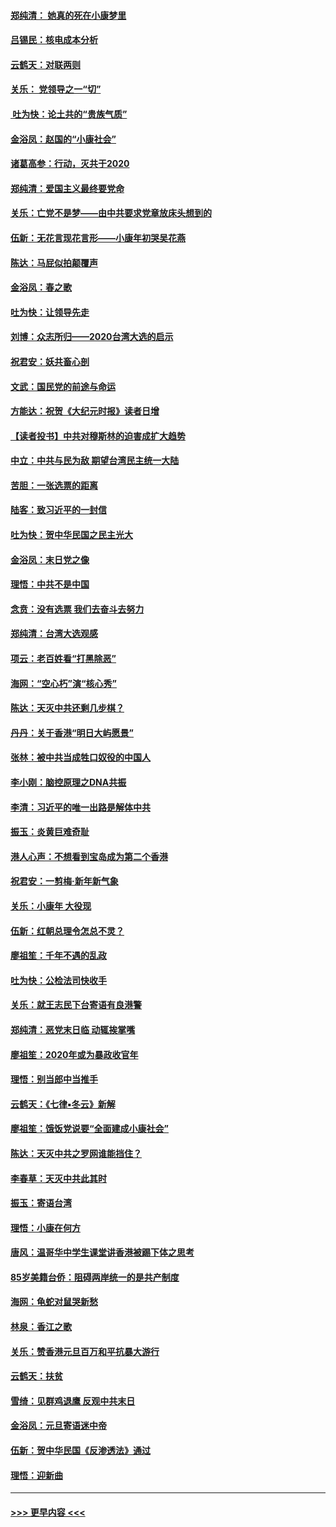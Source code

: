 #### [郑纯清： 她真的死在小康梦里](../pages/nsc993/n11806623.md?t=01202155) 
#### [吕锡民：核电成本分析](../pages/nsc993/n11806284.md?t=01202155) 
#### [云鹤天：对联两则](../pages/nsc993/n11805957.md?t=01202155) 
#### [关乐： 党领导之一“切”](../pages/nsc993/n11804505.md?t=01202155) 
#### [ 吐为快：论土共的“贵族气质”](../pages/nsc993/n11804490.md?t=01202155) 
#### [金浴凤：赵国的“小康社会”](../pages/nsc993/n11804452.md?t=01202155) 
#### [诸葛高参：行动，灭共于2020](../pages/nsc993/n11804120.md?t=01202155) 
#### [郑纯清：爱国主义最终要党命](../pages/nsc993/n11802197.md?t=01202155) 
#### [关乐：亡党不是梦——由中共要求党章放床头想到的](../pages/nsc993/n11802156.md?t=01202155) 
#### [伍新：无花言现花言形——小康年初哭吴花燕](../pages/nsc993/n11800044.md?t=01202155) 
#### [陈达：马屁似拍颠覆声](../pages/nsc993/n11800010.md?t=01202155) 
#### [金浴凤：春之歌](../pages/nsc993/n11797687.md?t=01202155) 
#### [吐为快：让领导先走](../pages/nsc993/n11797512.md?t=01202155) 
#### [刘博：众志所归——2020台湾大选的启示](../pages/nsc993/n11796878.md?t=01202155) 
#### [祝君安：妖共畜心剖](../pages/nsc993/n11794273.md?t=01202155) 
#### [文武：国民党的前途与命运](../pages/nsc993/n11794198.md?t=01202155) 
#### [方能达：祝贺《大纪元时报》读者日增](../pages/nsc993/n11793807.md?t=01202155) 
#### [【读者投书】中共对穆斯林的迫害成扩大趋势](../pages/nsc993/n11791371.md?t=01202155) 
#### [中立：中共与民为敌 期望台湾民主统一大陆](../pages/nsc993/n11790392.md?t=01202155) 
#### [苦胆：一张选票的距离](../pages/nsc993/n11788914.md?t=01202155) 
#### [陆客：致习近平的一封信](../pages/nsc993/n11788867.md?t=01202155) 
#### [吐为快：贺中华民国之民主光大](../pages/nsc993/n11788618.md?t=01202155) 
#### [金浴凤：末日党之像](../pages/nsc993/n11787475.md?t=01202155) 
#### [理悟：中共不是中国](../pages/nsc993/n11787463.md?t=01202155) 
#### [念贲：没有选票  我们去奋斗去努力](../pages/nsc993/n11787398.md?t=01202155) 
#### [郑纯清：台湾大选观感](../pages/nsc993/n11786210.md?t=01202155) 
#### [项云：老百姓看“打黑除恶”](../pages/nsc993/n11785398.md?t=01202155) 
#### [海网：“空心朽”演“核心秀”](../pages/nsc993/n11783874.md?t=01202155) 
#### [陈达：天灭中共还剩几步棋？](../pages/nsc993/n11783719.md?t=01202155) 
#### [丹丹：关于香港“明日大屿愿景”](../pages/nsc993/n11783273.md?t=01202155) 
#### [张林：被中共当成牲口奴役的中国人](../pages/nsc993/n11782397.md?t=01202155) 
#### [李小刚：脑控原理之DNA共振](../pages/nsc993/n11780962.md?t=01202155) 
#### [李清：习近平的唯一出路是解体中共](../pages/nsc993/n11780866.md?t=01202155) 
#### [振玉：炎黄巨难奇耻](../pages/nsc993/n11779632.md?t=01202155) 
#### [港人心声：不想看到宝岛成为第二个香港](../pages/nsc993/n11778817.md?t=01202155) 
#### [祝君安：一剪梅‧新年新气象](../pages/nsc993/n11776340.md?t=01202155) 
#### [关乐：小康年 大役现](../pages/nsc993/n11774213.md?t=01202155) 
#### [伍新：红朝总理令怎总不灵？](../pages/nsc993/n11770813.md?t=01202155) 
#### [廖祖笙：千年不遇的乱政](../pages/nsc993/n11770373.md?t=01202155) 
#### [吐为快：公检法司快收手](../pages/nsc993/n11770359.md?t=01202155) 
#### [关乐：就王志民下台寄语有良港警](../pages/nsc993/n11769903.md?t=01202155) 
#### [郑纯清：恶党末日临 动辄挨掌嘴](../pages/nsc993/n11769356.md?t=01202155) 
#### [廖祖笙：2020年或为暴政收官年](../pages/nsc993/n11768216.md?t=01202155) 
#### [理悟：别当郎中当推手](../pages/nsc993/n11768243.md?t=01202155) 
#### [云鹤天：《七律▪冬云》新解](../pages/nsc993/n11768204.md?t=01202155) 
#### [廖祖笙：饿饭党说要“全面建成小康社会”](../pages/nsc993/n11767482.md?t=01202155) 
#### [陈达：天灭中共之罗网谁能挡住？](../pages/nsc993/n11767465.md?t=01202155) 
#### [李春草：天灭中共此其时](../pages/nsc993/n11767452.md?t=01202155) 
#### [振玉：寄语台湾](../pages/nsc993/n11767432.md?t=01202155) 
#### [理悟：小康在何方](../pages/nsc993/n11767394.md?t=01202155) 
#### [唐风：温哥华中学生课堂讲香港被踢下体之思考](../pages/nsc993/n11766848.md?t=01202155) 
#### [85岁美籍台侨：阻碍两岸统一的是共产制度](../pages/nsc993/n11765043.md?t=01202155) 
#### [海网：龟蛇对鼠哭新愁](../pages/nsc993/n11764895.md?t=01202155) 
#### [林泉：香江之歌](../pages/nsc993/n11764415.md?t=01202155) 
#### [关乐：赞香港元旦百万和平抗暴大游行](../pages/nsc993/n11764382.md?t=01202155) 
#### [云鹤天：扶贫](../pages/nsc993/n11764245.md?t=01202155) 
#### [雪绮：见群鸡退鹰  反观中共末日](../pages/nsc993/n11762112.md?t=01202155) 
#### [金浴凤：元旦寄语迷中帝](../pages/nsc993/n11761788.md?t=01202155) 
#### [伍新：贺中华民国《反渗透法》通过](../pages/nsc993/n11761994.md?t=01202155) 
#### [理悟：迎新曲](../pages/nsc993/n11761152.md?t=01202155) 

----
#### [ >>> 更早内容 <<< ](../indexes/nsc993-earlier.md)
